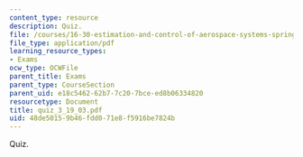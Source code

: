```yaml
---
content_type: resource
description: Quiz.
file: /courses/16-30-estimation-and-control-of-aerospace-systems-spring-2004/48de50159b46fdd071e8f5916be7824b_quiz_3_19_03.pdf
file_type: application/pdf
learning_resource_types:
- Exams
ocw_type: OCWFile
parent_title: Exams
parent_type: CourseSection
parent_uid: e18c5462-62b7-7c20-7bce-ed8b06334820
resourcetype: Document
title: quiz_3_19_03.pdf
uid: 48de5015-9b46-fdd0-71e8-f5916be7824b
---
```

Quiz.

